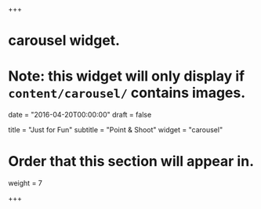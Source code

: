 +++
# carousel widget.
# Note: this widget will only display if `content/carousel/` contains images.

date = "2016-04-20T00:00:00"
draft = false

title = "Just for Fun"
subtitle = "Point & Shoot"
widget = "carousel"

# Order that this section will appear in.
weight = 7

+++

